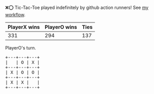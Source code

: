 :x::o: Tic-Tac-Toe played indefinitely by github action runners! See [my workflow](.github/workflows/play.yaml).

|PlayerX wins|PlayerO wins|Ties|
|-|-|-|
|331|294|137|

PlayerO's turn.

<pre>
+---+---+---+
|   | O | X |
+---+---+---+
| X | O | O |
+---+---+---+
| X | X |   |
+---+---+---+
</pre>